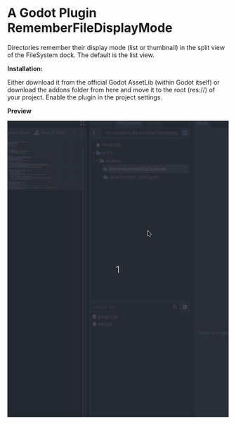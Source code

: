 # A Godot Plugin RememberFileDisplayMode

Directories remember their display mode (list or thumbnail) in the split view of the FileSystem dock. The default is the list view.

**Installation:**

Either download it from the official Godot AssetLib (within Godot itself) or download the addons folder from here and move it to the root (res://) of your project. Enable the plugin in the project settings.

**Preview**

![gif](preview.gif)

